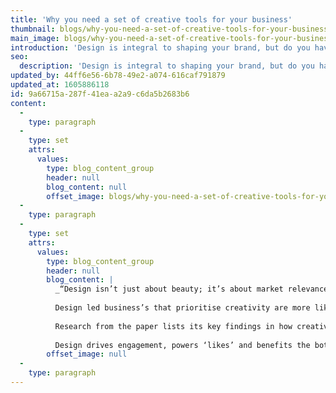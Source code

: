 ```yaml
---
title: 'Why you need a set of creative tools for your business'
thumbnail: blogs/why-you-need-a-set-of-creative-tools-for-your-business/33-thumbnail-image.jpg
main_image: blogs/why-you-need-a-set-of-creative-tools-for-your-business/33-main-image.jpg
introduction: 'Design is integral to shaping your brand, but do you have the right set of creative tools to benefit your business? Research from ‘[A Forrester Consulting thought Leadership Paper Commissioned by Adobe](https://offers.adobe.com/content/dam/offer-manager/en/na/marketing/SMB/Design_Led_Firms_Win_The_Business_Advantage.pdf?trackingid=Z2G1FZ5D&mv=email)’ shows how business’ who value design and integrate design process and tools into their core values hold an advantage over their competition with customer engagement and loyalty. In an evolving world of technology, customers are being exposed to new experiences and expect businesses to keep up with how they want, where they want and when they want to interact with them. Design focuses on crafting brand experiences as much as the visual identity of the brand. Exhibiting consistency across multiple touchpoints, creates a seamless interaction for customers they begin to know they can depend on forming emotional responses and connections.'
seo:
  description: 'Design is integral to shaping your brand, but do you have the right set of creative tools to benefit your business? Talk to our design team on 01253 297900.'
updated_by: 44ff6e56-6b78-49e2-a074-616caf791879
updated_at: 1605886118
id: 9a66715a-287f-41ea-a2a9-c6da5b2683b6
content:
  -
    type: paragraph
  -
    type: set
    attrs:
      values:
        type: blog_content_group
        header: null
        blog_content: null
        offset_image: blogs/why-you-need-a-set-of-creative-tools-for-your-business/33-offset-image.jpg
  -
    type: paragraph
  -
    type: set
    attrs:
      values:
        type: blog_content_group
        header: null
        blog_content: |
          _“Design isn’t just about beauty; it’s about market relevance and meaningful results.”_ John Maeda
          
          Design led business’s that prioritise creativity are more likely to use tools and processes to innovate. 83% of design-led business’ already have tools in place to test ideas with customers and 78% have defined processes for coming up with new ideas. Figures from business that don’t prioritise design dropped by nearly 10% in the same category.  Design leaders know the importance of research and how deeply understanding the customer shapes strategy implementation to meet the rise in expectations from consumer engagement.
          
          Research from the paper lists its key findings in how creativity levels within the business can impact customer and retention. Creativity within the core of the company builds innovation and collaboration processes through a variety of roles which users embrace and benefit from over the long term. Businesses which are not design led in comparison fail to hit the mark struggling to engage customers and employees alike with outdated technology and marketing processes. 
          
          Design drives engagement, powers ‘likes’ and benefits the bottom line. [Let’s talk about yours today!](/contact) 
        offset_image: null
  -
    type: paragraph
---
```

